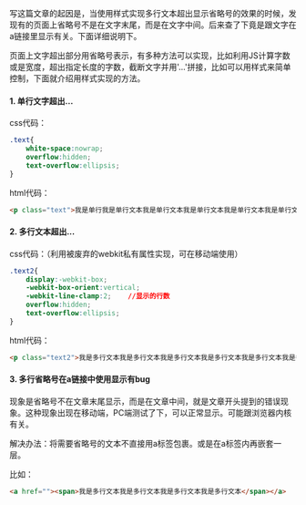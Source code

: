 写这篇文章的起因是，当使用样式实现多行文本超出显示省略号的效果的时候，发现有的页面上省略号不是在文字末尾，而是在文字中间。后来查了下竟是跟文字在a链接里显示有关。下面详细说明下。

页面上文字超出部分用省略号表示，有多种方法可以实现，比如利用JS计算字数或是宽度，超出指定长度的字数，截断文字并用'...'拼接，比如可以用样式来简单控制，下面就介绍用样式实现的方法。

 

#### 1. 单行文字超出...

css代码：  
```css
.text{
    white-space:nowrap;
    overflow:hidden;
    text-overflow:ellipsis;
}
```
html代码：

```html
<p class="text">我是单行我是单行文本我是单行文本我是单行文本我是单行文本我是单行文本文本</p>
```

#### 2. 多行文本超出...

css代码：（利用被废弃的webkit私有属性实现，可在移动端使用）

```css
.text2{
    display:-webkit-box;
    -webkit-box-orient:vertical;
    -webkit-line-clamp:2;    //显示的行数
    overflow:hidden;
    text-overflow:ellipsis;
}
```
html代码：
```html
<p class="text2">我是多行文本我是多行文本我是多行文本我是多行文本我是多行文本我是多行文本我是多行文本我是多行文本我是多行文本我是多行文本我是多行文本我是多行文本</p>
``` 

#### 3. 多行省略号在a链接中使用显示有bug

现象是省略号不在文章末尾显示，而是在文章中间，就是文章开头提到的错误现象。这种现象出现在移动端，PC端测试了下，可以正常显示。可能跟浏览器内核有关。

解决办法：将需要省略号的文本不直接用a标签包裹。或是在a标签内再嵌套一层。

比如：
```html
<a href=""><span>我是多行文本我是多行文本我是多行文本我是多行文本</span></a>
```